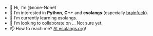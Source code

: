 - 👋 Hi, I’m @none-None1
- 👀 I’m interested in **Python**, **C++** and **esolangs** (especially [brainfuck](https://esolangs.org/wiki/Brainfuck)).
- 🌱 I’m currently learning esolangs.
- 💞️ I’m looking to collaborate on ... Not sure yet.
- 📫 How to reach me? [At esolangs.org](https://esolangs.org/wiki/User:None1)!

<!---
none-None1/none-None1 is a ✨ special ✨ repository because its `README.md` (this file) appears on your GitHub profile.
You can click the Preview link to take a look at your changes.
--->
